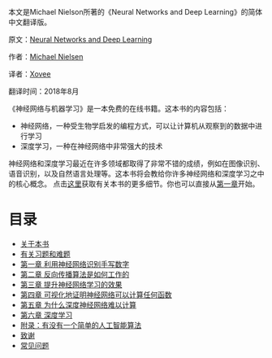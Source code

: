 本文是Michael Nielson所著的《Neural Networks and Deep Learning》的简体中文翻译版。

原文：[Neural Networks and Deep Learning](http://neuralnetworksanddeeplearning.com)

作者：[Michael Nielsen](http://michaelnielsen.org)

译者：[Xovee](https:/www./xovee.cn)

翻译时间：2018年8月

《神经网络与机器学习》是一本免费的在线书籍。这本书的内容包括：
- 神经网络，一种受生物学启发的编程方式，可以让计算机从观察到的数据中进行学习
- 深度学习，一种在神经网络中非常强大的技术

神经网络和深度学习最近在许多领域都取得了非常不错的成绩，例如在图像识别、语音识别，以及自然语言处理等。这本书将会教给你许多神经网络和深度学习之中的核心概念。
点击[这里](https://github.com/Xovee/simplified-chinese-translation-of-neural-networks-and-deep-learning/blob/master/About.md)获取有关本书的更多细节。你也可以直接从[第一章](https://github.com/Xovee/simplified-chinese-translation-of-neural-networks-and-deep-learning/blob/master/Chapter-1)开始。

# 目录
- [关于本书](https://github.com/Xovee/simplified-chinese-translation-of-neural-networks-and-deep-learning/blob/master/About.md)
- [有关习题和难题](https://github.com/Xovee/simplified-chinese-translation-of-neural-networks-and-deep-learning/blob/master/On-the-exercises-and-problems.md)
- [第一章 利用神经网络识别手写数字](https://github.com/Xovee/simplified-chinese-translation-of-neural-networks-and-deep-learning/blob/master/Chapter-1.md)
- [第二章 反向传播算法是如何工作的](https://github.com/Xovee/simplified-chinese-translation-of-neural-networks-and-deep-learning/blob/master/Chapter-2.md)
- [第三章 提升神经网络学习的效果](https://github.com/Xovee/simplified-chinese-translation-of-neural-networks-and-deep-learning/blob/master/Chapter-3.md)
- [第四章 可视化地证明神经网络可以计算任何函数](https://github.com/Xovee/simplified-chinese-translation-of-neural-networks-and-deep-learning/blob/master/Chapter-4.md)
- [第五章 为什么深度神经网络难以计算](https://github.com/Xovee/simplified-chinese-translation-of-neural-networks-and-deep-learning/blob/master/Chapter-5.md)
- [第六章 深度学习](https://github.com/Xovee/simplified-chinese-translation-of-neural-networks-and-deep-learning/blob/master/Chapter-6.md)
- [附录：有没有一个简单的人工智能算法](https://github.com/Xovee/simplified-chinese-translation-of-neural-networks-and-deep-learning/blob/master/Appendix.md)
- [致谢](https://github.com/Xovee/simplified-chinese-translation-of-neural-networks-and-deep-learning/blob/master/Acknowledgements.md)
- [常见问题](https://github.com/Xovee/simplified-chinese-translation-of-neural-networks-and-deep-learning/blob/master/Frequently-asked-questions.md)
